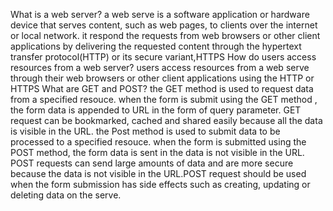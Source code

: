 What is a web server?
a web serve is a software application or hardware device that serves content, such as web pages, to clients over the internet or local network. it respond the requests from web browsers or other client applications by delivering the requested content through the hypertext transfer protocol(HTTP) or its secure variant,HTTPS
How do users access resources from a web server?
users access resources from a web serve through their web browsers or other client applications using the HTTP or HTTPS
What are GET and POST?
the GET method is used to request data from a specified resouce. when the form is submit using the GET method , the form data is appended to URL in the form of query parameter. GET request can be bookmarked, cached and shared easily because all the data is visible in the URL.
the Post method is used to submit data to be processed to a specified resouce. when the form is submitted using the POST method, the form data is sent in the data is not visible in the URL. POST requests can send large amounts of data and are more secure because the data is not visible in the URL.POST request should be used when the form submission has side effects such as creating, updating or deleting data on the serve.


